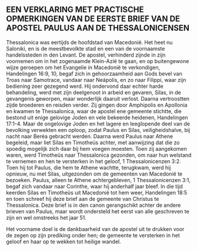 ## EEN VERKLARING MET PRACTISCHE OPMERKINGEN VAN DE EERSTE BRIEF VAN DE APOSTEL PAULUS AAN DE THESSALONICENSEN

Thessalonica was eertijds de hoofdstad van Macedonië. Het heet nu Saloniki, en is de meestbevolkte stad en een van de voornaamste handelssteden in den Levant. De apostel, verhinderd zijnde in zijn voornemen om in het zogenaamde Klein-Azië te gaan, en op buitengewone wijze geroepen om het Evangelie in Macedonië te verkondigen, Handelingen 16:9, 10, begaf zich in gehoorzaamheid aan Gods bevel van Troas naar Samotrace, vandaar naar Neápolis, en zo naar Filippi, waar zijn bediening zeer gezegend werd. Hij ondervond daar echter harde behandeling, werd met zijn deelgenoot in arbeid en gevaren, Silas, in de gevangenis geworpen, maar wonderlijk daaruit verlost. Daarna vertroostten zijde broederen en reisden verder. 
Zij gingen door Amphipolis en Apollonia en kwamen te Thessalonica, waar de apostel ene gemeente stichtte, die bestond uit enige gelovige Joden en vele bekeerde heidenen, Handelingen 17:1-4. Maar de ongelovige Joden en het lagere en leeglopende deel van de bevolking verwekten een oploop, zodat Paulus en Silas, veiligheidshalve, bij nacht naar Beréa gebracht werden. Daarna werd Paulus naar Athene begeleid, maar liet Silas en Timotheüs achter, met aanwijzing dat die zo spoedig mogelijk zich daar bij hem voegen moesten. 
Toen zij aangekomen waren, werd Timotheüs naar Thessalonica gezonden, om naar hun welstand te vernemen en hen te versterken in het geloof, 1 Thessalonicenzen 3:2. Toen hij tot Paulus, die hem te Athene wachtte, terugkwam, werd hij opnieuw, nu met Silas, uitgezonden om de gemeenten van Macedonië te bezoeken. Paulus, alleen te Athene achtergebleven, 1 Thessalonicenzen 3:1, begaf zich vandaar naar Corinthe, waar hij anderhalf jaar bleef. 
In die tijd keerden Silas en Timotheüs uit Macedonië tot hem weer, Handelingen 18:5 en toen schreef hij deze brief aan de gemeente van Christus te Thessalonica. 
Deze brief is in den canon gerangschikt achter de andere brieven van Paulus, maar wordt ondersteld het eerst van alle geschreven te zijn en wel omstreeks het jaar 51. 

Het voorname doel is de dankbaarheid van de apostel uit te drukken voor de zegen op zijn prediking onder hen; de gemeente te versterken in het geloof en haar op te wekken tot heilige wandel. 

